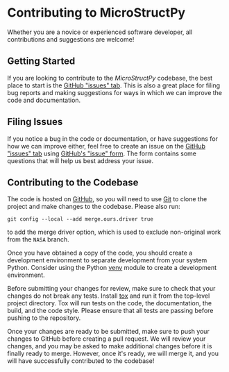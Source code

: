 <!-- adapted from pandas .github/CONTRIBUTING.md -->
<!-- https://github.com/pandas-dev/pandas/blob/master/.github/CONTRIBUTING.md -->

# Contributing to MicroStructPy

Whether you are a novice or experienced software developer,
all contributions and suggestions are welcome!

## Getting Started

If you are looking to contribute to the *MicroStructPy* codebase,
the best place to start is the
[GitHub "issues" tab](https://github.com/kip-hart/MicroStructPy/issues).
This is also a great place for filing bug reports and making suggestions for
ways in which we can improve the code and documentation.

## Filing Issues

If you notice a bug in the code or documentation, or have suggestions for
how we can improve either, feel free to create an issue on the
[GitHub "issues" tab](https://github.com/kip-hart/MicroStructPy/issues) using
[GitHub's "issue" form](https://github.com/kip-hart/MicroStructPy/issues/new).
The form contains some questions that will help us best address your issue.

## Contributing to the Codebase

The code is hosted on [GitHub](https://www.github.com/kip-hart/MicroStructPy),
so you will need to use [Git](http://git-scm.com/) to clone the project and
make changes to the codebase. Please also run:
```
git config --local --add merge.ours.driver true
```
to add the merge driver option, which is used to exclude non-original work
from the ``NASA`` branch.

Once you have obtained a copy of the code, you should create a development
environment to separate development from your system Python.
Consider using the Python
[venv](https://docs.python.org/3/library/venv.html#module-venv) module to
create a development environment.

Before submitting your changes for review, make sure to check that your
changes do not break any tests. 
Install [tox](https://tox.readthedocs.io) and run it from the top-level project
directory.
Tox will run tests on the code, the documentation, the build, and the code
style.
Please ensure that all tests are passing before pushing to the repository.

Once your changes are ready to be submitted, make sure to push your changes to
GitHub before creating a pull request.
We will review your changes, and you may be asked to make additional changes
before it is finally ready to merge.
However, once it's ready, we will merge it, and you will have successfully
contributed to the codebase!
